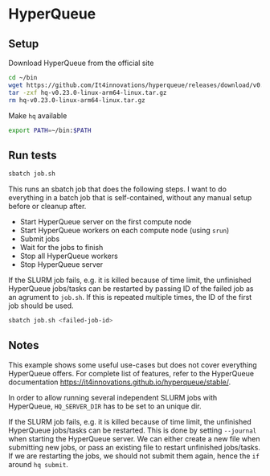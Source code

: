 # HyperQueue

## Setup
Download HyperQueue from the official site
```bash
cd ~/bin
wget https://github.com/It4innovations/hyperqueue/releases/download/v0.23.0/hq-v0.23.0-linux-arm64-linux.tar.gz
tar -zxf hq-v0.23.0-linux-arm64-linux.tar.gz
rm hq-v0.23.0-linux-arm64-linux.tar.gz
```

Make `hq` available
```bash
export PATH=~/bin:$PATH
```

## Run tests
```bash
sbatch job.sh
```

This runs an sbatch job that does the following steps. I want to do everything in a batch job that is self-contained, without any manual setup before or cleanup after.
- Start HyperQueue server on the first compute node
- Start HyperQueue workers on each compute node (using `srun`)
- Submit jobs
- Wait for the jobs to finish
- Stop all HyperQueue workers
- Stop HyperQueue server

If the SLURM job fails, e.g. it is killed because of time limit, the unfinished HyperQueue jobs/tasks can be restarted by passing ID of the failed job as an agrument to `job.sh`. If this is repeated multiple times, the ID of the first job should be used.
```bash
sbatch job.sh <failed-job-id>
```

## Notes
This example shows some useful use-cases but does not cover everything HyperQueue offers. For complete list of features, refer to the HyperQueue documentation https://it4innovations.github.io/hyperqueue/stable/.

In order to allow running several independent SLURM jobs with HyperQueue, `HQ_SERVER_DIR` has to be set to an unique dir.

If the SLURM job fails, e.g. it is killed because of time limit, the unfinished HyperQueue jobs/tasks can be restarted. This is done by setting `--journal` when starting the HyperQueue server. We can either create a new file when submitting new jobs, or pass an existing file to restart unfinished jobs/tasks. If we are restarting the jobs, we should not submit them again, hence the `if` around `hq submit`.
